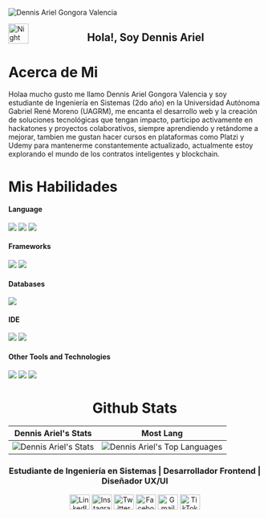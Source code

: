 ![Dennis Ariel Gongora Valencia](https://github.com/0PValencia/Assets/blob/main/Perfil.jpg)

<img alt="Night Coding" src="./assets/Hand%20Wave.gif" width='40' align="left"/>
<h2 align="center">Hola!, Soy Dennis Ariel</h2>
<h1>Acerca de Mi </h1>
<p> 
Holaa mucho gusto me llamo Dennis Ariel Gongora Valencia y soy estudiante de Ingeniería en Sistemas (2do año) en la Universidad Autónoma Gabriel René Moreno (UAGRM), me encanta 
el desarrollo web y la creación de soluciones tecnológicas que tengan impacto, participo activamente en hackatones y proyectos colaborativos, siempre aprendiendo y retándome a 
mejorar, tambien me gustan hacer cursos en plataformas como Platzi y Udemy para mantenerme constantemente actualizado, actualmente estoy explorando el mundo de los contratos 
inteligentes y blockchain.
</p>

<h1>Mis Habilidades</h1>

<h4> Language </h4>
<span> 
  <img src="https://img.shields.io/badge/HTML5-E34F26?style=for-the-badge&logo=html5&logoColor=white">
  <img src="https://img.shields.io/badge/CSS3-1572B6?style=for-the-badge&logo=css3&logoColor=white">
  <img src="https://img.shields.io/badge/JavaScript-F7DF1E?style=for-the-badge&logo=javascript&logoColor=black">
</span>

<h4> Frameworks </h4>
<span>
  <img src="https://img.shields.io/badge/React-61DAFB?style=for-the-badge&logo=react&logoColor=white">
  <img src="https://img.shields.io/badge/Node.js-339933?style=for-the-badge&logo=node.js&logoColor=white">
</span>

<h4> Databases </h4>
<span>
  <img src="https://img.shields.io/badge/MySQL-00000F?style=for-the-badge&logo=mysql&logoColor=white">
</span>

<h4> IDE </h4>
<span>
<img src="https://img.shields.io/badge/Visual_Studio_Code-0078D4?style=for-the-badge&logo=visual%20studio%20code&logoColor=white">
<img src="https://img.shields.io/badge/Visual%20Studio-5C2D91?style=for-the-badge&logo=visualstudio&logoColor=white">

<h4> Other Tools and Technologies </h4>
<span>
  <img src="https://img.shields.io/badge/Git-F05032?style=for-the-badge&logo=git&logoColor=white">
  <img src="https://img.shields.io/badge/GitLab-FC6D26?style=for-the-badge&logo=gitlab&logoColor=white">
  <img src="https://img.shields.io/badge/Google_Colab-F9AB00?style=for-the-badge&logo=googlecolab&logoColor=white">
</span>
<div align="Center">
<h1>Github Stats</h1>

| Dennis Ariel's Stats | Most Lang |
| ------------- | ------------- |
| ![Dennis Ariel's Stats](https://github-readme-stats.vercel.app/api?username=0PValencia&theme=onedark&show_icons=true&hide_border=true&count_private=true) | ![Dennis Ariel's Top Languages](https://github-readme-stats.vercel.app/api/top-langs/?username=0PValencia&theme=onedark&show_icons=true&hide_border=true&layout=compact) |


</div>


<h3 align="center">Estudiante de Ingeniería en Sistemas | Desarrollador Frontend | Diseñador UX/UI</h3>
<p align="center">
<a href="https://https://www.linkedin.com/in/ariel-gongora-valencia-509093317?utm_source=share&utm_campaign=share_via&utm_content=profile&utm_medium=android_app" target="_blank"><img align="center" src="https://cdn.jsdelivr.net/npm/simple-icons@v7/icons/linkedin.svg" alt="LinkedIn" height="30" width="40" /></a>
<a href="https://www.instagram.com/arie1.js?igsh=MWI3b3R2ZjBxNGRzeQ==" target="_blank"><img align="center" src="https://cdn.jsdelivr.net/npm/simple-icons@v7/icons/instagram.svg" alt="Instagram" height="30" width="40" /></a>
<a href="https://x.com/mintghi?t=47w-XRcMEDM_Geh7r30MBA&s=09" target="_blank"><img align="center" src="https://cdn.jsdelivr.net/npm/simple-icons@v7/icons/twitter.svg" alt="Twitter" height="30" width="40" /></a>
<a href="https://www.facebook.com/share/16nongkirn/" target="_blank"><img align="center" src="https://cdn.jsdelivr.net/npm/simple-icons@v7/icons/facebook.svg" alt="Facebook" height="30" width="40" /></a>
<a href="mailto:gongoravalenciadennisariel@gmail.com"><img align="center" src="https://cdn.jsdelivr.net/npm/simple-icons@v7/icons/gmail.svg" alt="Gmail" height="30" width="40" /></a>
<a href="https://www.tiktok.com/@javabegginer?_t=ZM-8yISK5pKUAn&_r=1" target="_blank"><img align="center" src="https://cdn.jsdelivr.net/npm/simple-icons@v7/icons/tiktok.svg" alt="TikTok" height="30" width="40" /></a>
</p>
